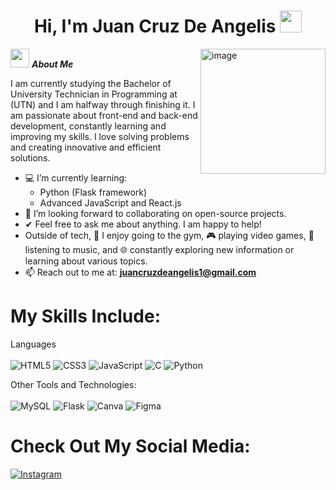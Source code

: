 <h1 align="center">Hi, I'm Juan Cruz De Angelis <img src="https://media.giphy.com/media/hvRJCLFzcasrR4ia7z/giphy.gif" width="35"></h1>

<img align="right" width=200px alt="image" src="https://images-wixmp-ed30a86b8c4ca887773594c2.wixmp.com/f/14205259-3456-4d74-8583-1a0f2736b41c/dep78an-b527a6b3-d07d-4c4f-818f-e8bc5b300a75.png/v1/fill/w_1280,h_1114/omega_symbol__god_of_war_2018__by_rootofalllight_dep78an-fullview.png?token=eyJ0eXAiOiJKV1QiLCJhbGciOiJIUzI1NiJ9.eyJzdWIiOiJ1cm46YXBwOjdlMGQxODg5ODIyNjQzNzNhNWYwZDQxNWVhMGQyNmUwIiwiaXNzIjoidXJuOmFwcDo3ZTBkMTg4OTgyMjY0MzczYTVmMGQ0MTVlYTBkMjZlMCIsIm9iaiI6W1t7ImhlaWdodCI6Ijw9MTExNCIsInBhdGgiOiJcL2ZcLzE0MjA1MjU5LTM0NTYtNGQ3NC04NTgzLTFhMGYyNzM2YjQxY1wvZGVwNzhhbi1iNTI3YTZiMy1kMDdkLTRjNGYtODE4Zi1lOGJjNWIzMDBhNzUucG5nIiwid2lkdGgiOiI8PTEyODAifV1dLCJhdWQiOlsidXJuOnNlcnZpY2U6aW1hZ2Uub3BlcmF0aW9ucyJdfQ.P4cY0Aojx7CqO43MfTr6mNMRAldo4eFeClvd9Pm6A78" />

<img src="https://media.giphy.com/media/ObNTw8Uzwy6KQ/giphy.gif" width="30px">&nbsp;***About Me***

I am currently studying the Bachelor of University Technician in Programming at (UTN) and I am halfway through finishing it.
I am passionate about front-end and back-end development, constantly learning and improving my skills.
I love solving problems and creating innovative and efficient solutions.  

- 💻 I’m currently learning:
  - Python (Flask framework)
  - Advanced JavaScript and React.js
- 👯 I’m looking forward to collaborating on open-source projects. 
- ✔ Feel free to ask me about anything. I am happy to help!
- Outside of tech, 💪 I enjoy going to the gym, 🎮 playing video games, 🎵 listening to music, and 🌐 constantly exploring new information or learning about various topics.  
- 📫 Reach out to me at: **juancruzdeangelis1@gmail.com**



# My Skills Include:
Languages <br><br>
![HTML5](https://img.shields.io/badge/html5-%23E34F26.svg?style=for-the-badge&logo=html5&logoColor=white) 
![CSS3](https://img.shields.io/badge/css3-%231572B6.svg?style=for-the-badge&logo=css3&logoColor=white) 
![JavaScript](https://img.shields.io/badge/javascript-%23323330.svg?style=for-the-badge&logo=javascript&logoColor=%23F7DF1E) 
![C](https://img.shields.io/badge/c-%2300599C.svg?style=for-the-badge&logo=c&logoColor=white) 
![Python](https://img.shields.io/badge/python-%2314354C.svg?style=for-the-badge&logo=python&logoColor=white) 


Other Tools and Technologies: <br><br>
![MySQL](https://img.shields.io/badge/mysql-%2300f.svg?style=for-the-badge&logo=mysql&logoColor=white)
![Flask](https://img.shields.io/badge/flask-%23000000.svg?style=for-the-badge&logo=flask&logoColor=white)
![Canva](https://img.shields.io/badge/canva-%2300C4CC.svg?style=for-the-badge&logo=canva&logoColor=white) 
![Figma](https://img.shields.io/badge/figma-%23F24E1E.svg?style=for-the-badge&logo=figma&logoColor=white)


# Check Out My Social Media:
<a href="https://www.instagram.com/juancruz.04/?hl=es" target="_blank">
  <img src="https://img.shields.io/badge/instagram-%23E4405F.svg?style=for-the-badge&logo=instagram&logoColor=white" alt="Instagram">
</a>

